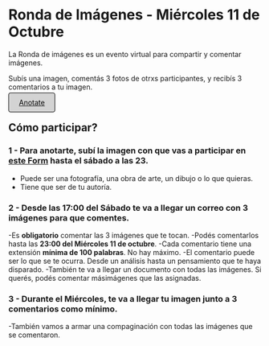 # Ronda de Imágenes - Miércoles 11 de Octubre

La Ronda de imágenes es un evento virtual para compartir y comentar imágenes. 

Subís una imagen, comentás 3 fotos de otrxs participantes, y recibís 3 comentarios a tu imagen.

[<span style="padding: 10px 20px; background-color: #D3D3D3; color: #0A0A0A; border: 1px solid #000; border-radius: 4px; cursor: pointer; transition: background-color 0.3s ease;">Anotate</span>](https://forms.gle/9iGnnQJXwtH1vTvd6)

## Cómo participar?

### 1 - Para anotarte, subí la imagen con que vas a participar en [este Form](https://forms.gle/9iGnnQJXwtH1vTvd6) hasta el sábado a las 23.

- Puede ser una fotografía, una obra de arte, un dibujo o lo que quieras. 
- Tiene que ser de tu autoría.

### 2 - Desde las 17:00 del Sábado te va a llegar un correo con 3 imágenes para que comentes.

-Es **obligatorio** comentar las 3 imágenes que te tocan.
-Podés comentarlos hasta las **23:00 del Miércoles 11 de octubre**.
-Cada comentario tiene una extensión **mínima de 100 palabras**. No hay máximo.
-El comentario puede ser lo que se te ocurra. Desde un análisis hasta un pensamiento que te haya disparado.
-También te va a llegar un documento con todas las imágenes. Si querés, podés comentar másimágenes que las asignadas.

### 3 - Durante el Miércoles, te va a llegar tu imagen junto a 3 comentarios como mínimo.

-También vamos a armar una compaginación con todas las imágenes que se comentaron.

<link rel="shortcut icon" type="image/x-icon" href="favicon.ico">
